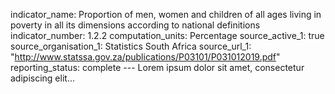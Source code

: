 indicator_name: Proportion of men, women and children of all ages living in poverty in all its dimensions according to national definitions
    indicator_number: 1.2.2
    computation_units: Percentage
    source_active_1: true
    source_organisation_1: Statistics South Africa
    source_url_1: "http://www.statssa.gov.za/publications/P03101/P031012019.pdf"
    reporting_status: complete
    ---
    Lorem ipsum dolor sit amet, consectetur adipiscing elit...
